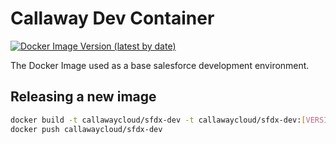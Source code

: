 # Callaway Dev Container

[![Docker Image Version (latest by date)](https://img.shields.io/docker/v/callawaycloud/sfdx-dev?sort=date)](https://hub.docker.com/repository/docker/callawaycloud/sfdx-dev)

The Docker Image used as a base salesforce development environment.

## Releasing a new image

```bash
docker build -t callawaycloud/sfdx-dev -t callawaycloud/sfdx-dev:[VERSION] .
docker push callawaycloud/sfdx-dev
```
